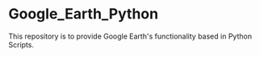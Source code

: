# Google_Earth_Python
This repository is to provide Google Earth's functionality based in Python Scripts.
